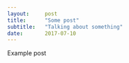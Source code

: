 ```yaml
---
layout:     post
title:      "Some post"
subtitle:   "Talking about something"
date:       2017-07-10
---
```


Example post